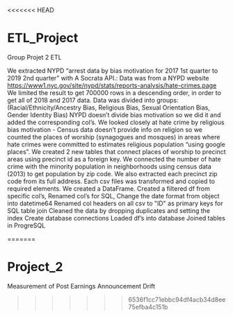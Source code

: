 <<<<<<< HEAD
# ETL_Project
Group Projet 2 ETL

We extracted NYPD “arrest data by bias motivation for 2017 1st quarter to 2019 2nd quarter” with A Socrata API.:
Data was from a NYPD website https://www1.nyc.gov/site/nypd/stats/reports-analysis/hate-crimes.page
 We limited the result to get 700000 rows in a descending order, in order to get all of 2018 and 2017 data. 
Data was divided into groups: (Racial/Ethnicity/Ancestry Bias, Religious Bias, Sexual Orientation Bias, Gender Identity Bias)
NYPD doesn’t divide bias motivation so we did it and added the corresponding col’s. We looked closely at hate crime by religious bias motivation - Census data doesn’t provide info on religion so we counted the places of worship (synagogues and mosques) in areas where hate crimes were committed to estimates religious population “using google places”. We created 2 new tables that connect places of worship to precinct areas using precinct id as a foreign key.
We connected the number of hate crime with the minority population in neighborhoods using census data (2013) to get population by zip code.
We also extracted each precinct zip code from its full address.
Each csv files was transformed and copied to required elements.
We created a DataFrame. Created a filtered df from specific col’s, Renamed col’s for SQL, Change the date format from object into datetime64
Renamed col headers on all csv to "ID" as primary keys for SQL table join
Cleaned the data by dropping duplicates and setting the index
Create database connections 
Loaded df’s into database
Joined tables in ProgreSQL

=======
# Project_2
 Measurement of Post Earnings Announcement Drift
>>>>>>> 6536f1cc71ebbc94df4acb34d8ee75efba4c151b

